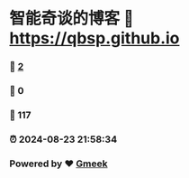 # 智能奇谈的博客 :link: https://qbsp.github.io 
### :page_facing_up: [2](https://qbsp.github.io/tag.html) 
### :speech_balloon: 0 
### :hibiscus: 117 
### :alarm_clock: 2024-08-23 21:58:34 
### Powered by :heart: [Gmeek](https://github.com/Meekdai/Gmeek)
